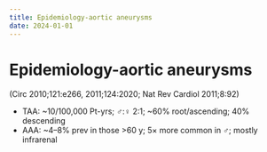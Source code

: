 ```yaml
---
title: Epidemiology-aortic aneurysms
date: 2024-01-01
---
```

# Epidemiology-aortic aneurysms

 (Circ 2010;121:e266, 2011;124:2020; Nat Rev Cardiol 2011;8:92)
* TAA: ~10/100,000 Pt-yrs; ♂:♀ 2:1; ~60% root/ascending; 40% descending
* AAA: ~4–8% prev in those >60 y; 5× more common in ♂; mostly infrarenal
